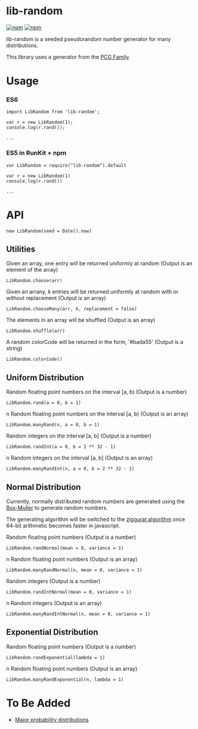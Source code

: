 # lib-random
[![npm](https://img.shields.io/npm/dt/express.svg)](https://npmjs.com/package/lib-random)
[![npm](https://img.shields.io/npm/v/npm.svg)](https://npmjs.com/package/lib-random)

lib-random is a seeded pseudorandom number generator for many distributions.

This library uses a generator from the [PCG Family](http://www.pcg-random.org).

# Usage

### ES6

    import LibRandom from 'lib-random';
    
    var r = new LibRandom(1);
    console.log(r.rand());
    
    ...

### ES5 in RunKit + npm

    var LibRandom = require("lib-random").default

    var r = new LibRandom(1)
    console.log(r.rand())    
    
    ...

# API

    new LibRandom(seed = Date().now)

## Utilities

Given an array, one entry will be returned uniformly at random (Output is an element of the array)

    LibRandom.choose(arr)

Given an arrany, k entries will be returned uniformly at random with or without replacement (Output is an array)

    LibRandom.chooseMany(arr, k, replacement = false)

The elements in an array will be shuffled (Output is an array)

    LibRandom.shuffle(arr)

A random colorCode will be returned in the form, '#bada55' (Output is a string)

    LibRandom.colorCode()

## Uniform Distribution

Random floating point numbers on the interval [a, b) (Output is a number)

    LibRandom.rand(a = 0, b = 1)
    
n Random floating point numbers on the interval [a, b) (Output is an array)
  
    LibRandom.manyRand(n, a = 0, b = 1)
    
Random integers on the interval [a, b] (Output is a number)

    LibRandom.randInt(a = 0, b = 2 ** 32 - 1)
    
n Random integers on the interval [a, b] (Output is an array)

    LibRandom.manyRandInt(n, a = 0, b = 2 ** 32 - 1)

## Normal Distribution

Currently, normally distributed random numbers are generated using the [Box-Muller](https://en.wikipedia.org/wiki/Box–Muller_transform) to generate random numbers.

The generating algorithm will be switched to the [ziggurat algorithm](https://en.wikipedia.org/wiki/Ziggurat_algorithm) once 64-bit arithmetic becomes faster in javascript. 

Random floating point numbers (Output is a number)

    LibRandom.randNormal(mean = 0, variance = 1)

n Random floating point numbers (Output is an array)

    LibRandom.manyRandNormal(n, mean = 0, variance = 1)

Random integers (Output is a number)

    LibRandom.randIntNormal(mean = 0, variance = 1)

n Random integers (Output is an array)

    LibRandom.manyRandIntNormal(n, mean = 0, variance = 1)

## Exponential Distribution

Random floating point numbers (Output is a number)

    LibRandom.randExponential(lambda = 1)

n Random floating point numbers (Output is an array)

    LibRandom.manyRandExponential(n, lambda = 1)

# To Be Added

- [Major probability distributions](https://en.wikipedia.org/wiki/List_of_probability_distributions)  
    
